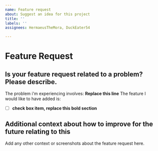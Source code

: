 ```yaml
---
name: Feature request
about: Suggest an idea for this project
title: ''
labels: ''
assignees: HermaeusTheMora, DuckEater54

---
```


# Feature Request

## **Is your feature request related to a problem? Please describe.**

The problem i'm experiencing involves:
**Replace this line**
The feature I would like to have added is:
- [ ] **check box item, replace this bold section**

## **Additional context about how to improve for the future relating to this**
Add any other context or screenshots about the feature request here.
